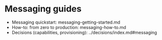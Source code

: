 # Messaging guides

- Messaging quickstart: messaging-getting-started.md
- How-to: from zero to production: messaging-how-to.md
- Decisions (capabilities, provisioning): ../decisions/index.md#messaging

